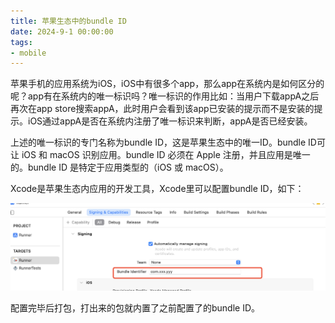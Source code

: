 ```yaml
---
title: 苹果生态中的bundle ID
date: 2024-9-1 00:00:00
tags:
- mobile
---
```


苹果手机的应用系统为iOS，iOS中有很多个app，那么app在系统内是如何区分的呢？app有在系统内的唯一标识吗？唯一标识的作用比如：当用户下载appA之后再次在app store搜索appA，此时用户会看到该app已安装的提示而不是安装的提示。iOS通过appA是否在系统内注册了唯一标识来判断，appA是否已经安装。

上述的唯一标识的专门名称为bundle ID，这是苹果生态中的唯一ID。bundle ID可让 iOS 和 macOS 识别应用。bundle ID 必须在 Apple 注册，并且应用是唯一的。bundle ID 是特定于应用类型的（iOS 或 macOS）。

Xcode是苹果生态内应用的开发工具，Xcode里可以配置bundle ID，如下：

![image-20250124112424671](../images/image-20250124112424671.png)

配置完毕后打包，打出来的包就内置了之前配置了的bundle ID。
